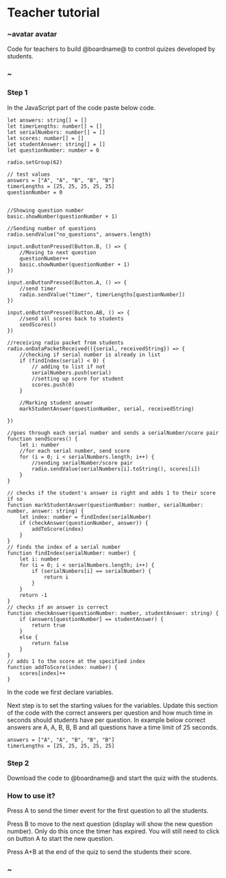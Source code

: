 
# Teacher tutorial

### ~avatar avatar

Code for teachers to build @boardname@ to control quizes developed by students.

### ~

### Step 1

In the JavaScript part of the code paste below code.

```blocks
let answers: string[] = []
let timerLengths: number[] = []
let serialNumbers: number[] = []
let scores: number[] = []
let studentAnswer: string[] = []
let questionNumber: number = 0

radio.setGroup(62)

// test values
answers = ["A", "A", "B", "B", "B"]
timerLengths = [25, 25, 25, 25, 25]
questionNumber = 0


//Showing question number
basic.showNumber(questionNumber + 1)

//Sending number of questions
radio.sendValue("no_questions", answers.length)

input.onButtonPressed(Button.B, () => {
    //Moving to next question
    questionNumber++
    basic.showNumber(questionNumber + 1)
})

input.onButtonPressed(Button.A, () => {
    //send timer
    radio.sendValue("timer", timerLengths[questionNumber])
})

input.onButtonPressed(Button.AB, () => {
    //send all scores back to students
    sendScores()
})

//receiving radio packet from students
radio.onDataPacketReceived(({serial, receivedString}) => {
    //checking if serial number is already in list
    if (findIndex(serial) < 0) {
        // adding to list if not
        serialNumbers.push(serial)
        //setting up score for student
        scores.push(0)
    }

    //Marking student answer
    markStudentAnswer(questionNumber, serial, receivedString)

})

//goes through each serial number and sends a serialNumber/score pair
function sendScores() {
    let i: number
    //for each serial number, send score
    for (i = 0; i < serialNumbers.length; i++) {
        //sending serialNumber/score pair
        radio.sendValue(serialNumbers[i].toString(), scores[i])
    }
}

// checks if the student's answer is right and adds 1 to their score if so
function markStudentAnswer(questionNumber: number, serialNumber: number, answer: string) {
    let index: number = findIndex(serialNumber)
    if (checkAnswer(questionNumber, answer)) {
        addToScore(index)
    }
}
// finds the index of a serial number
function findIndex(serialNumber: number) {
    let i: number
    for (i = 0; i < serialNumbers.length; i++) {
        if (serialNumbers[i] == serialNumber) {
            return i
        }
    }
    return -1
}
// checks if an answer is correct
function checkAnswer(questionNumber: number, studentAnswer: string) {
    if (answers[questionNumber] == studentAnswer) {
        return true
    }
    else {
        return false
    }
}
// adds 1 to the score at the specified index
function addToScore(index: number) {
    scores[index]++
}
```
In the code we first declare variables.

Next step is to set the starting values for the variables. Update this section of the code with the correct answers per question and how much time in seconds should students have per question. In example below correct answers are A, A, B, B, B and all questions have a time limit of 25 seconds.

```blocks
answers = ["A", "A", "B", "B", "B"]
timerLengths = [25, 25, 25, 25, 25]
```
### Step 2
Download the code to @boardname@ and start the quiz with the students.

### How to use it?

Press A to send the timer event for the first question to all the students.

Press B to move to the next question (display will show the new question number). Only do this once the timer has expired. You will still need to click on button A to start the new question.

Press A+B at the end of the quiz to send the students their score.

### ~
